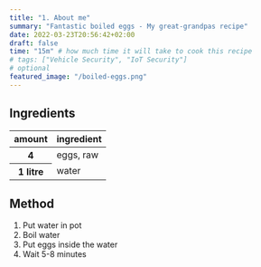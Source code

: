 ```yaml
---
title: "1. About me"
summary: "Fantastic boiled eggs - My great-grandpas recipe"
date: 2022-03-23T20:56:42+02:00
draft: false
time: "15m" # how much time it will take to cook this recipe
# tags: ["Vehicle Security", "IoT Security"]
# optional
featured_image: "/boiled-eggs.png"
---
```

## Ingredients

<table>
    <thead>
        <tr>
            <!-- table header -->
            <th>amount</th>
            <th>ingredient</th>
        </tr>
    </thead>
    <tbody>
        <tr>
            <th>4</th>
            <td>eggs, raw</td>
        </tr>
        <tr>
            <th>1 litre</th>
            <td>water</td>
        </tr>
    </tbody>
</table>

## Method

1. Put water in pot
2. Boil water
3. Put eggs inside the water
4. Wait 5-8 minutes
